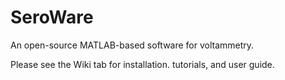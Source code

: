 # SeroWare
An open-source MATLAB-based software for voltammetry. 

Please see the Wiki tab for installation. tutorials, and user guide.
